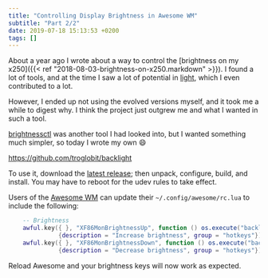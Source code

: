 ```yaml
---
title: "Controlling Display Brightness in Awesome WM"
subtitle: "Part 2/2"
date: 2019-07-18 15:13:53 +0200
tags: []
---
```


About a year ago I wrote about a way to control the [brightness on my
x250]({{< ref "2018-08-03-brightness-on-x250.markdown" >}}).  I found a
lot of tools, and at the time I saw a lot of potential in [light][],
which I even contributed to a lot.

However, I ended up not using the evolved versions myself, and it took
me a while to digest why.  I think the project just outgrew me and what
I wanted in such a tool.

[brightnessctl][] was another tool I had looked into, but I wanted
something much simpler, so today I wrote my own :smile:

<https://github.com/troglobit/backlight>

To use it, download the [latest release][]; then unpack, configure,
build, and install.  You may have to reboot for the udev rules to take
effect.

Users of the [Awesome WM][] can update their `~/.config/awesome/rc.lua`
to include the following:

```lua
    -- Brightness
    awful.key({ }, "XF86MonBrightnessUp", function () os.execute("backlight up") end,
              {description = "Increase brightness", group = "hotkeys"}),
    awful.key({ }, "XF86MonBrightnessDown", function () os.execute("backlight down") end,
              {description = "Decrease brightness", group = "hotkeys"}),
```

Reload Awesome and your brightness keys will now work as expected.


[light]:          https://github.com/haikarainen/light/
[brightnessctl]:  https://github.com/Hummer12007/brightnessctl/
[latest release]: https://github.com/troglobit/backlight/releases/latest
[Awesome WM]:     https://awesomewm.org/
